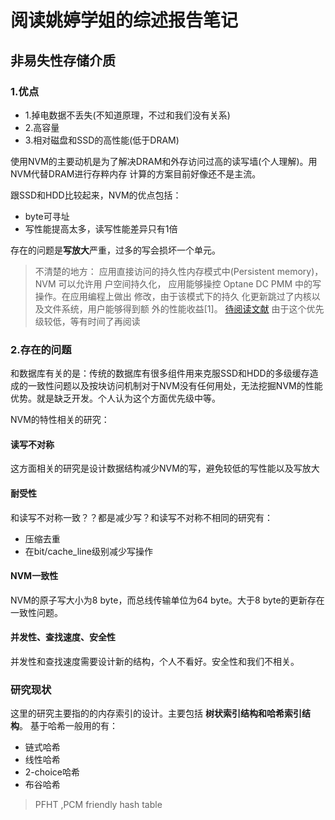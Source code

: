 # 阅读姚婷学姐的综述报告笔记

## 非易失性存储介质

### 1.优点

* 1.掉电数据不丢失(不知道原理，不过和我们没有关系)
* 2.高容量
* 3.相对磁盘和SSD的高性能(低于DRAM)

使用NVM的主要动机是为了解决DRAM和外存访问过高的读写墙(个人理解)。用NVM代替DRAM进行存粹内存
计算的方案目前好像还不是主流。

跟SSD和HDD比较起来，NVM的优点包括：

* byte可寻址
* 写性能提高太多，读写性能差异只有1倍

存在的问题是**写放大**严重，过多的写会损坏一个单元。

> 不清楚的地方：
> 应用直接访问的持久性内存模式中(Persistent memory)，NVM 可以允许用 户空间持久化，
> 应用能够操控 Optane DC PMM 中的写操作。在应用编程上做出 修改，由于该模式下的持久
> 化更新跳过了内核以及文件系统，用户能够得到额 外的性能收益[1]。
> [待阅读文献](https://queue.acm.org/detail.cfm?id=3358957)
> 由于这个优先级较低，等有时间了再阅读

### 2.存在的问题

和数据库有关的是：传统的数据库有很多组件用来克服SSD和HDD的多级缓存造成的一致性问题以及按块访问机制对于NVM没有任何用处，无法挖掘NVM的性能优势。就是缺乏开发。个人认为这个方面优先级中等。

NVM的特性相关的研究：

#### 读写不对称

这方面相关的研究是设计数据结构减少NVM的写，避免较低的写性能以及写放大

#### 耐受性

和读写不对称一致？？都是减少写？和读写不对称不相同的研究有：

* 压缩去重
* 在bit/cache_line级别减少写操作

#### NVM一致性

NVM的原子写大小为8 byte，而总线传输单位为64 byte。大于8 byte的更新存在一致性问题。

#### 并发性、查找速度、安全性

并发性和查找速度需要设计新的结构，个人不看好。安全性和我们不相关。


### 研究现状

这里的研究主要指的的内存索引的设计。主要包括 **树状索引结构和哈希索引结构**。
基于哈希一般用的有：

* 链式哈希
* 线性哈希
* 2-choice哈希
* 布谷哈希

> PFHT ,PCM friendly hash table

